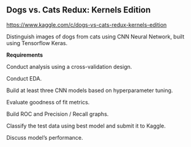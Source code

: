 ## Dogs vs. Cats Redux: Kernels Edition

https://www.kaggle.com/c/dogs-vs-cats-redux-kernels-edition

Distinguish images of dogs from cats using CNN Neural Network, built using Tensorflow Keras.


**Requirements**

Conduct analysis using a cross-validation design.

Conduct EDA.

Build at least three CNN models based on hyperparameter tuning.

Evaluate goodness of fit metrics.

Build ROC and Precision / Recall graphs.

Classify the test data using best model and submit it to Kaggle.

Discuss model’s performance.
